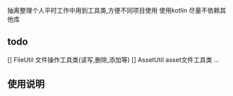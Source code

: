 抽离整理个人平时工作中用到工具类,方便不同项目使用
使用kotlin
尽量不依赖其他库

## todo
[] FileUtil 文件操作工具类(读写,删除,添加等)
[] AssetUtil asset文件工具类
...

## 使用说明